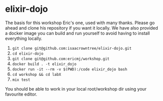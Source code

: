 # elixir-dojo

The basis for this workshop Eric's one, used with many thanks. Please go ahead and clone his repository if you want it locally. We have also provided a docker image you can build and run yourself to avoid having to install everything locally.

1. `git clone git@github.com:isaacrowntree/elixir-dojo.git`
2. `cd elixir-dojo`
3. `git clone git@github.com:ericmj/workshop.git`
4. `docker build . -t elixir_dojo`
5. `docker run -it --rm -v $(PWD):/code elixir_dojo bash`
6. `cd workshop && cd labX`
7. `mix test`

You should be able to work in your local root/workshop dir using your favourite editor.
